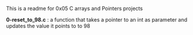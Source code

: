 This is a readme for 0x05 C arrays and Pointers projects  

**0-reset_to_98.c** : a function that takes a pointer to an int as parameter and updates the value it points to to 98  
